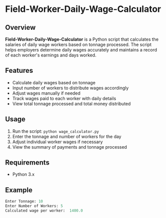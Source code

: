# Field-Worker-Daily-Wage-Calculator

## Overview

**Field-Worker-Daily-Wage-Calculator** is a Python script that calculates the salaries of daily wage workers based on tonnage processed. The script helps employers determine daily wages accurately and maintains a record of each worker's earnings and days worked.

## Features

- Calculate daily wages based on tonnage
- Input number of workers to distribute wages accordingly
- Adjust wages manually if needed
- Track wages paid to each worker with daily details
- View total tonnage processed and total money distributed

## Usage

1. Run the script: `python wage_calculator.py`
2. Enter the tonnage and number of workers for the day
3. Adjust individual worker wages if necessary
4. View the summary of payments and tonnage processed

## Requirements

- Python 3.x

## Example

```python
Enter Tonnage: 10
Enter Number of Workers: 5
Calculated wage per worker:  1400.0

